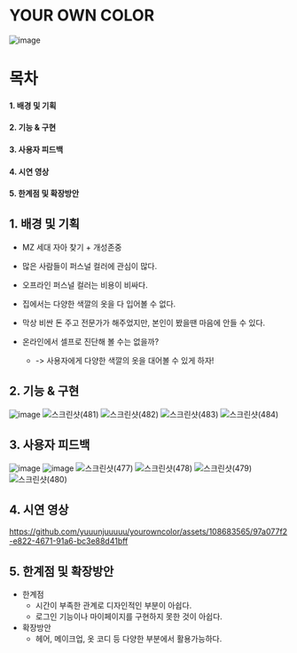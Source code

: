 # YOUR OWN COLOR
![image](https://github.com/yuuunjuuuuu/yourowncolor/assets/108683565/0d3616fd-82fb-4a3d-92dc-f374deb3dc36)

# 목차
#### 1. 배경 및 기획
#### 2. 기능 & 구현
#### 3. 사용자 피드백
#### 4. 시연 영상
#### 5. 한계점 및 확장방안

## 1. 배경 및 기획

+ MZ 세대 자아 찾기 + 개성존중
+ 많은 사람들이 퍼스널 컬러에 관심이 많다.
+ 오프라인 퍼스널 컬러는 비용이 비싸다.
+ 집에서는 다양한 색깔의 옷을 다 입어볼 수 없다.
+ 막상 비싼 돈 주고 전문가가 해주었지만, 본인이 봤을땐 마음에 안들 수 있다.

+ 온라인에서 셀프로 진단해 볼 수는 없을까?
  + -> 사용자에게 다양한 색깔의 옷을 대어볼 수 있게 하자!

## 2. 기능 & 구현

![image](https://github.com/yuuunjuuuuu/yourowncolor/assets/108683565/3fa5ba7c-f2ce-428e-bd02-9c69fd2bf659)
![스크린샷(481)](https://github.com/yuuunjuuuuu/yourowncolor/assets/108683565/890ae7a0-ddcf-4f97-95d3-f4b59eec0822)
![스크린샷(482)](https://github.com/yuuunjuuuuu/yourowncolor/assets/108683565/f82d0046-d4b6-429e-8c42-f174e98f646e)
![스크린샷(483)](https://github.com/yuuunjuuuuu/yourowncolor/assets/108683565/d2986ec4-16ee-47d0-83e9-bc1897c5d9d6)
![스크린샷(484)](https://github.com/yuuunjuuuuu/yourowncolor/assets/108683565/27e6d530-a9cc-42bb-81b3-1f91dcbf12b8)


## 3. 사용자 피드백

![image](https://github.com/yuuunjuuuuu/yourowncolor/assets/108683565/25d6c47b-c3bb-486e-97e3-2fb36561c32e)
![image](https://github.com/yuuunjuuuuu/yourowncolor/assets/108683565/c6f25f8f-1c93-4a9d-a683-32b0126e967a)
![스크린샷(477)](https://github.com/yuuunjuuuuu/yourowncolor/assets/108683565/bc2bc45b-b4f4-43a7-ab72-8b1d5fbe48a2)
![스크린샷(478)](https://github.com/yuuunjuuuuu/yourowncolor/assets/108683565/c5c2c5fb-a8ca-446c-abfa-15f1cf60ffdb)
![스크린샷(479)](https://github.com/yuuunjuuuuu/yourowncolor/assets/108683565/06e08434-d2d3-4a57-b619-9aee51ab93a5)
![스크린샷(480)](https://github.com/yuuunjuuuuu/yourowncolor/assets/108683565/b6faa360-e9c8-42a4-a3d3-b2a6c3b2a537)

## 4. 시연 영상

https://github.com/yuuunjuuuuu/yourowncolor/assets/108683565/97a077f2-e822-4671-91a6-bc3e88d41bff

## 5. 한계점 및 확장방안

+ 한계점
  + 시간이 부족한 관계로 디자인적인 부분이 아쉽다.
  + 로그인 기능이나 마이페이지를 구현하지 못한 것이 아쉽다.
+ 확장방안
  + 헤어, 메이크업, 옷 코디 등 다양한 부분에서 활용가능하다.






